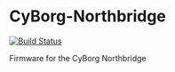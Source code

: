 # CyBorg-Northbridge
[![Build Status](https://github.com/cyrusbuilt/CyBorg-Northbridge/actions/workflows/ci.yml/badge.svg)](https://github.com/cyrusbuilt/CyBorg-Northbridge/actions?query=workflows%3APlatformIO)

Firmware for the CyBorg Northbridge
